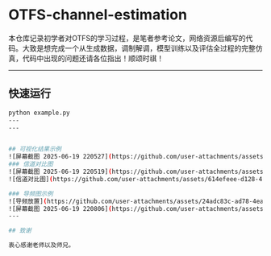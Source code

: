 # OTFS-channel-estimation
本仓库记录初学者对OTFS的学习过程，是笔者参考论文，网络资源后编写的代码。大致是想完成一个从生成数据，调制解调，模型训练以及评估全过程的完整仿真，代码中出现的问题还请各位指出！顺颂时祺！

---
## 快速运行
```bash
python example.py
---
---


## 可视化结果示例
![屏幕截图 2025-06-19 220527](https://github.com/user-attachments/assets/614efeee-d128-4b50-a246-8c31dd1bfe1b)
### 信道对比图
![屏幕截图 2025-06-19 220519](https://github.com/user-attachments/assets/af0648f5-5496-46f0-a79d-4e0c2b68bca7)
![信道对比图](https://github.com/user-attachments/assets/614efeee-d128-4b50-a246-8c31dd1bfe1b)

### 导频图示例
![导频放置](https://github.com/user-attachments/assets/24adc83c-ad78-4eae-9993-74cfe7370482)
![屏幕截图 2025-06-19 220806](https://github.com/user-attachments/assets/24adc83c-ad78-4eae-9993-74cfe7370482)
---

## 致谢

衷心感谢老师以及师兄。
